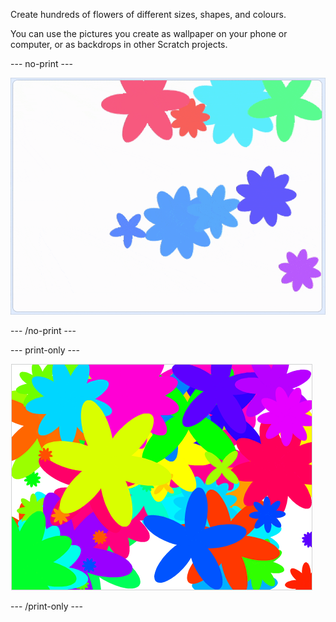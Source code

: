 Create hundreds of flowers of different sizes, shapes, and colours. 

You can use the pictures you create as wallpaper on your phone or computer, or as backdrops in other Scratch projects. 

--- no-print ---

![Randomly positioned flowers in assorted colours and sizes](images/demo.gif)

--- /no-print ---

--- print-only ---

![Randomly positioned flowers in assorted colours and sizes](images/flower-random.png)

--- /print-only ---



